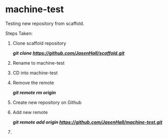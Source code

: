 # machine-test
Testing new repository from scaffold.

Steps Taken:

1. Clone scaffold repository

   _**git clone https://github.com/JasenHall/scaffold.git**_
2. Rename to machine-test
3. CD into machine-test
4. Remove the remote

    _**git remote rm origin**_
5. Create new repository on Github
6. Add new remote

    _**git remote add origin https://github.com/JasenHall/machine-test.git**_
7.
